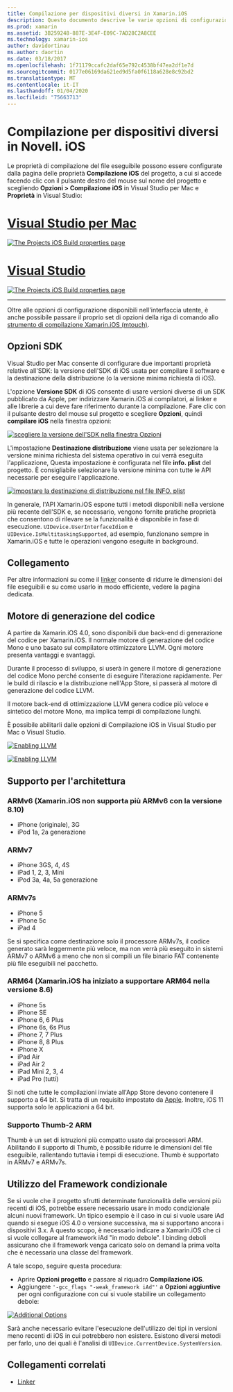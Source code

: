 ```yaml
---
title: Compilazione per dispositivi diversi in Xamarin.iOS
description: Questo documento descrive le varie opzioni di configurazione della build che possono essere usate per personalizzare una compilazione di Xamarin.iOS per dispositivi diversi.
ms.prod: xamarin
ms.assetid: 3B259248-887E-3E4F-E09C-7AD28C2A8CEE
ms.technology: xamarin-ios
author: davidortinau
ms.author: daortin
ms.date: 03/18/2017
ms.openlocfilehash: 1f71179ccafc2daf65e792c4538bf47ea2df1e7d
ms.sourcegitcommit: 0177e06169da621ed9d5fa0f6118a628e8c92bd2
ms.translationtype: MT
ms.contentlocale: it-IT
ms.lasthandoff: 01/04/2020
ms.locfileid: "75663713"
---
```

# <a name="compiling-for-different-devices-in-xamarinios"></a>Compilazione per dispositivi diversi in Novell. iOS

Le proprietà di compilazione del file eseguibile possono essere configurate dalla pagina delle proprietà **Compilazione iOS** del progetto, a cui si accede facendo clic con il pulsante destro del mouse sul nome del progetto e scegliendo **Opzioni > Compilazione iOS** in Visual Studio per Mac e **Proprietà** in Visual Studio:

# <a name="visual-studio-for-mactabmacos"></a>[Visual Studio per Mac](#tab/macos)

[![](compiling-for-different-devices-images/image1.png "The Projects iOS Build properties page")](compiling-for-different-devices-images/image1.png#lightbox) 

# <a name="visual-studiotabwindows"></a>[Visual Studio](#tab/windows)

[![](compiling-for-different-devices-images/image1a.png "The Projects iOS Build properties page")](compiling-for-different-devices-images/image1a.png#lightbox)

-----

Oltre alle opzioni di configurazione disponibili nell'interfaccia utente, è anche possibile passare il proprio set di opzioni della riga di comando allo [strumento di compilazione Xamarin.iOS (mtouch)](~/ios/deploy-test/mtouch.md).

## <a name="sdk-options"></a>Opzioni SDK

Visual Studio per Mac consente di configurare due importanti proprietà relative all'SDK: la versione dell'SDK di iOS usata per compilare il software e la destinazione della distribuzione (o la versione minima richiesta di iOS).

L'opzione **Versione SDK** di iOS consente di usare versioni diverse di un SDK pubblicato da Apple, per indirizzare Xamarin.iOS ai compilatori, ai linker e alle librerie a cui deve fare riferimento durante la compilazione. Fare clic con il pulsante destro del mouse sul progetto e scegliere **Opzioni**, quindi **compilare iOS** nella finestra opzioni:

[![scegliere la versione dell'SDK nella finestra Opzioni](compiling-for-different-devices-images/sdk-version-sml.png)](compiling-for-different-devices-images/sdk-version.png#lightbox)

L'impostazione **Destinazione distribuzione** viene usata per selezionare la versione minima richiesta del sistema operativo in cui verrà eseguita l'applicazione, Questa impostazione è configurata nel file **info. plist** del progetto. È consigliabile selezionare la versione minima con tutte le API necessarie per eseguire l'applicazione.

[![impostare la destinazione di distribuzione nel file INFO. plist](compiling-for-different-devices-images/deployment-target-sml.png)](compiling-for-different-devices-images/deployment-target.png#lightbox)

In generale, l'API Xamarin.iOS espone tutti i metodi disponibili nella versione più recente dell'SDK e, se necessario, vengono fornite pratiche proprietà che consentono di rilevare se la funzionalità è disponibile in fase di esecuzione. `UIDevice.UserInterfaceIdiom` e `UIDevice.IsMultitaskingSupported`, ad esempio, funzionano sempre in Xamarin.iOS e tutte le operazioni vengono eseguite in background.

## <a name="linking"></a>Collegamento

Per altre informazioni su come il [linker](~/ios/deploy-test/linker.md) consente di ridurre le dimensioni dei file eseguibili e su come usarlo in modo efficiente, vedere la pagina dedicata.

## <a name="code-generation-engine"></a>Motore di generazione del codice

A partire da Xamarin.iOS 4.0, sono disponibili due back-end di generazione del codice per Xamarin.iOS. Il normale motore di generazione del codice Mono e uno basato sul compilatore ottimizzatore LLVM. Ogni motore presenta vantaggi e svantaggi.

Durante il processo di sviluppo, si userà in genere il motore di generazione del codice Mono perché consente di eseguire l'iterazione rapidamente. Per le build di rilascio e la distribuzione nell'App Store, si passerà al motore di generazione del codice LLVM.

Il motore back-end di ottimizzazione LLVM genera codice più veloce e sintetico del motore Mono, ma implica tempi di compilazione lunghi.

È possibile abilitarli dalle opzioni di Compilazione iOS in Visual Studio per Mac o Visual Studio.

[![](compiling-for-different-devices-images/image2.png "Enabling LLVM")](compiling-for-different-devices-images/image2.png#lightbox)

[![](compiling-for-different-devices-images/image2a.png "Enabling LLVM")](compiling-for-different-devices-images/image2a.png#lightbox)

## <a name="architecture-support"></a>Supporto per l'architettura

### <a name="armv6-xamarinios-discontinued-support-for-armv6-with-v810"></a>ARMv6 (Xamarin.iOS non supporta più ARMv6 con la versione 8.10)

- iPhone (originale), 3G
- iPod 1a, 2a generazione

### <a name="armv7"></a>ARMv7

- iPhone 3GS, 4, 4S
- iPad 1, 2, 3, Mini
- iPod 3a, 4a, 5a generazione

### <a name="armv7s"></a>ARMv7s

- iPhone 5
- iPhone 5c
- iPad 4

Se si specifica come destinazione solo il processore ARMv7s, il codice generato sarà leggermente più veloce, ma non verrà più eseguito in sistemi ARMv7 o ARMv6 a meno che non si compili un file binario FAT contenente più file eseguibili nel pacchetto.

### <a name="arm64-xamarinios-started-supporting-arm64-in-v86"></a>ARM64 (Xamarin.iOS ha iniziato a supportare ARM64 nella versione 8.6)

- iPhone 5s
- iPhone SE
- iPhone 6, 6 Plus
- iPhone 6s, 6s Plus
- iPhone 7, 7 Plus
- iPhone 8, 8 Plus
- iPhone X
- iPad Air
- iPad Air 2
- iPad Mini 2, 3, 4
- iPad Pro (tutti)

Si noti che tutte le compilazioni inviate all'App Store devono contenere il supporto a 64 bit. Si tratta di un requisito impostato da [Apple](https://developer.apple.com/news/?id=12172014b). Inoltre, iOS 11 supporta solo le applicazioni a 64 bit.

### <a name="arm-thumb-2-support"></a>Supporto Thumb-2 ARM

Thumb è un set di istruzioni più compatto usato dai processori ARM. Abilitando il supporto di Thumb, è possibile ridurre le dimensioni del file eseguibile, rallentando tuttavia i tempi di esecuzione. Thumb è supportato in ARMv7 e ARMv7s.

## <a name="conditional-framework-usage"></a>Utilizzo del Framework condizionale

Se si vuole che il progetto sfrutti determinate funzionalità delle versioni più recenti di iOS, potrebbe essere necessario usare in modo condizionale alcuni nuovi framework. Un tipico esempio è il caso in cui si vuole usare iAd quando si esegue iOS 4.0 o versione successiva, ma si supportano ancora i dispositivi 3.x. A questo scopo, è necessario indicare a Xamarin.iOS che ci si vuole collegare al framework iAd "in modo debole". I binding deboli assicurano che il framework venga caricato solo on demand la prima volta che è necessaria una classe del framework.

A tale scopo, seguire questa procedura:

- Aprire **Opzioni progetto** e passare al riquadro **Compilazione iOS**.
- Aggiungere `'-gcc_flags "-weak_framework iAd"'` a **Opzioni aggiuntive** per ogni configurazione con cui si vuole stabilire un collegamento debole:

[![](compiling-for-different-devices-images/image3.png "Additional Options")](compiling-for-different-devices-images/image3.png#lightbox)

Sarà anche necessario evitare l'esecuzione dell'utilizzo dei tipi in versioni meno recenti di iOS in cui potrebbero non esistere. Esistono diversi metodi per farlo, uno dei quali è l'analisi di `UIDevice.CurrentDevice.SystemVersion`.

## <a name="related-links"></a>Collegamenti correlati

- [Linker](~/ios/deploy-test/linker.md)
